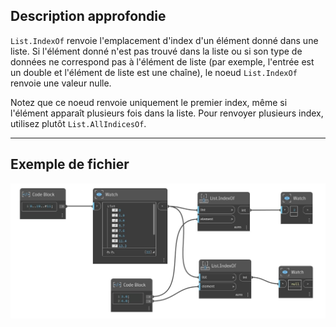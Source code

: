 ## Description approfondie
`List.IndexOf` renvoie l'emplacement d'index d'un élément donné dans une liste. Si l'élément donné n'est pas trouvé dans la liste ou si son type de données ne correspond pas à l'élément de liste (par exemple, l'entrée est un double et l'élément de liste est une chaîne), le noeud `List.IndexOf` renvoie une valeur nulle.

Notez que ce noeud renvoie uniquement le premier index, même si l'élément apparaît plusieurs fois dans la liste. Pour renvoyer plusieurs index, utilisez plutôt `List.AllIndicesOf`.
___
## Exemple de fichier

![List.IndexOf](./DSCore.List.IndexOf_img.jpg)
